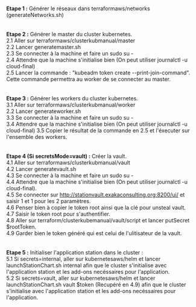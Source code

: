 <br><b>Etape 1 :</b> Générer le réseaux dans terraformaws/networks (generateNetworks.sh)<br/><br/>
<br><b>Etape 2 :</b> Générer le master du cluster kubernetes.<br/>
    2.1 Aller sur terraformaws/clusterkubmanual/master<br/>
    2.2 Lancer generatemaster.sh<br/>
    2.3 Se connecter à la machine et faire un sudo su -<br/>
    2.4 Attendre que la machine s'initialise bien (On peut utiliser journalctl -u cloud-final)<br/>
    2.5 Lancer la commande : "kubeadm token create --print-join-command". Cette commande permettra au worker de se connecter au master.<br/><br/>
<br><b>Etape 3 :</b> Générer les workers du cluster kubernetes.<br/>
    3.1 Aller sur terraformaws/clusterkubmanual/worker<br/>
    2.2 Lancer generateworker.sh<br/>
    3.3 Se connecter à la machine et faire un sudo su -<br/>
    3.4 Attendre que la machine s'initialise bien (On peut utiliser journalctl -u cloud-final)
    3.5 Copier le résultat de la commande en 2.5 et l'éxecuter sur l'ensemble des workers.<br/><br/>
<br><b>Etape 4 (Si secretsMode=vault) :</b> Créer la vault.<br/>
    4.1 Aller sur terraformaws/clusterkubmanual/vault<br/>
    4.2 Lancer generatevault.sh<br/>
    4.3 Se connecter à la machine et faire un sudo su -<br/>
    4.4 Attendre que la machine s'initialise bien (On peut utiliser journalctl -u cloud-final).<br/>
    4.5 Se connecter sur http://stationvault.exakaconsulting.org:8200/ui/ et saisir 1 et 1 pour les 2 paramètres.<br/>
    4.6 Penser bien à copier le token root ainsi que la clé pour unsteal vault.<br/>
    4.7 Saisir le token root pour s'authentifier.<br/>
    4.8 Aller sur terraform/clusterkubemanual/vault/script et lancer putSecret $rootToken.<br/>
    4.9 Garder bien le token généré qui est celui de l'ulitisateur de la vault.<br/><br/>
<br><b>Etape 5 :</b> Initialiser l'application station dans le cluster : <br/>
    5.1 Si secrets=internal, aller sur kubernetesaws/helm et lancer launchStationChart.sh internal afin que le cluster s'initialise avec l'application station et les add-ons necéssaires pour l'application.<br/>
    5.2 Si secrets=vault, aller sur kubernetesaws/helm et lancer launchStationChart.sh vault $token (Recupéré en 4.9) afin que le cluster s'initialise avec l'application station et les add-ons necéssaires pour l'application.<br/>
